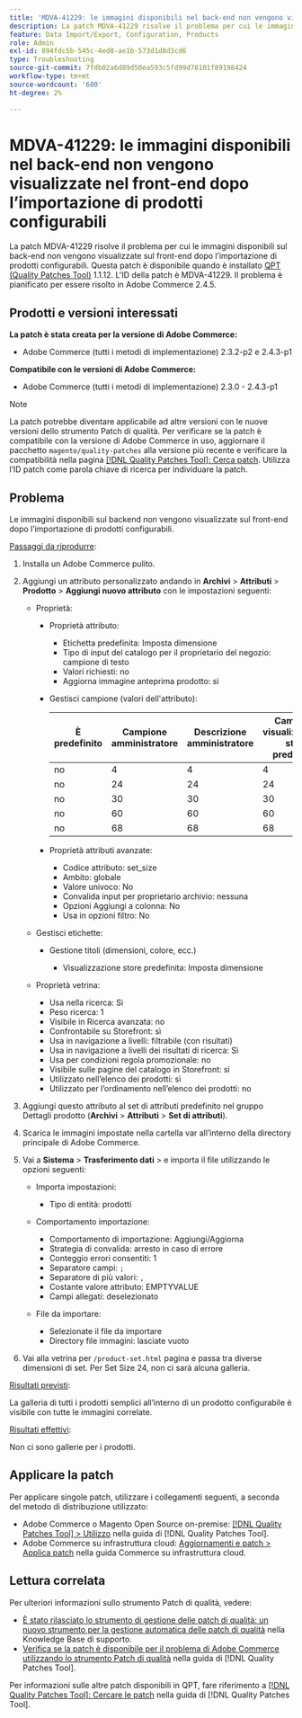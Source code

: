 ```yaml
---
title: 'MDVA-41229: le immagini disponibili nel back-end non vengono visualizzate nel front-end dopo l’importazione di prodotti configurabili'
description: La patch MDVA-41229 risolve il problema per cui le immagini disponibili sul back-end non vengono visualizzate sul front-end dopo l’importazione di prodotti configurabili. Questa patch è disponibile quando è installato [Quality Patches Tool (QPT)](https://experienceleague.adobe.com/en/docs/commerce-operations/tools/quality-patches-tool/quality-patches-tool-to-self-serve-quality-patches) 1.1.12. L'ID della patch è MDVA-41229. Il problema è pianificato per essere risolto in Adobe Commerce 2.4.5.
feature: Data Import/Export, Configuration, Products
role: Admin
exl-id: 894fdc5b-545c-4ed8-ae1b-573d1d8d3cd6
type: Troubleshooting
source-git-commit: 7fdb02a6d89d50ea593c5fd99d78101f89198424
workflow-type: tm+mt
source-wordcount: '680'
ht-degree: 2%

---
```


# MDVA-41229: le immagini disponibili nel back-end non vengono visualizzate nel front-end dopo l’importazione di prodotti configurabili

La patch MDVA-41229 risolve il problema per cui le immagini disponibili sul back-end non vengono visualizzate sul front-end dopo l’importazione di prodotti configurabili. Questa patch è disponibile quando è installato [QPT (Quality Patches Tool)](https://experienceleague.adobe.com/en/docs/commerce-operations/tools/quality-patches-tool/quality-patches-tool-to-self-serve-quality-patches) 1.1.12. L&#39;ID della patch è MDVA-41229. Il problema è pianificato per essere risolto in Adobe Commerce 2.4.5.

## Prodotti e versioni interessati

**La patch è stata creata per la versione di Adobe Commerce:**

* Adobe Commerce (tutti i metodi di implementazione) 2.3.2-p2 e 2.4.3-p1

**Compatibile con le versioni di Adobe Commerce:**

* Adobe Commerce (tutti i metodi di implementazione) 2.3.0 - 2.4.3-p1

>[!NOTE]
>
>La patch potrebbe diventare applicabile ad altre versioni con le nuove versioni dello strumento Patch di qualità. Per verificare se la patch è compatibile con la versione di Adobe Commerce in uso, aggiornare il pacchetto `magento/quality-patches` alla versione più recente e verificare la compatibilità nella pagina [[!DNL Quality Patches Tool]: Cerca patch](https://experienceleague.adobe.com/en/docs/commerce-operations/tools/quality-patches-tool/quality-patches-tool-to-self-serve-quality-patches). Utilizza l’ID patch come parola chiave di ricerca per individuare la patch.

## Problema

Le immagini disponibili sul backend non vengono visualizzate sul front-end dopo l’importazione di prodotti configurabili.

<u>Passaggi da riprodurre</u>:

1. Installa un Adobe Commerce pulito.
1. Aggiungi un attributo personalizzato andando in **Archivi** > **Attributi** > **Prodotto** > **Aggiungi nuovo attributo** con le impostazioni seguenti:

   * Proprietà:
      * Proprietà attributo:

         * Etichetta predefinita: Imposta dimensione
         * Tipo di input del catalogo per il proprietario del negozio: campione di testo
         * Valori richiesti: no
         * Aggiorna immagine anteprima prodotto: sì

      * Gestisci campione (valori dell&#39;attributo):

        | È predefinito | Campione amministratore | Descrizione amministratore | Campione visualizzazione store predefinito | Descrizione predefinita vista store |
        |---|---|---|---|---|
        | no | 4 | 4 | 4 | 4 |
        | no | 24 | 24 | 24 | 24 |
        | no | 30 | 30 | 30 | 30 |
        | no | 60 | 60 | 60 | 60 |
        | no | 68 | 68 | 68 | 68 |

      * Proprietà attributi avanzate:

         * Codice attributo: set_size
         * Ambito: globale
         * Valore univoco: No
         * Convalida input per proprietario archivio: nessuna
         * Opzioni Aggiungi a colonna: No
         * Usa in opzioni filtro: No

   * Gestisci etichette:

      * Gestione titoli (dimensioni, colore, ecc.)

         * Visualizzazione store predefinita: Imposta dimensione

   * Proprietà vetrina:

      * Usa nella ricerca: Sì
      * Peso ricerca: 1
      * Visibile in Ricerca avanzata: no
      * Confrontabile su Storefront: sì
      * Usa in navigazione a livelli: filtrabile (con risultati)
      * Usa in navigazione a livelli dei risultati di ricerca: Sì
      * Usa per condizioni regola promozionale: no
      * Visibile sulle pagine del catalogo in Storefront: sì
      * Utilizzato nell’elenco dei prodotti: sì
      * Utilizzato per l’ordinamento nell’elenco dei prodotti: no

1. Aggiungi questo attributo al set di attributi predefinito nel gruppo Dettagli prodotto (**Archivi** > **Attributi** > **Set di attributi**).
1. Scarica le immagini impostate nella cartella var all’interno della directory principale di Adobe Commerce.
1. Vai a **Sistema** > **Trasferimento dati** > e importa il file utilizzando le opzioni seguenti:

   * Importa impostazioni:

      * Tipo di entità: prodotti

   * Comportamento importazione:

      * Comportamento di importazione: Aggiungi/Aggiorna
      * Strategia di convalida: arresto in caso di errore
      * Conteggio errori consentiti: 1
      * Separatore campi: `;`
      * Separatore di più valori: `,`
      * Costante valore attributo: EMPTYVALUE
      * Campi allegati: deselezionato

   * File da importare:

      * Selezionate il file da importare
      * Directory file immagini: lasciate vuoto

1. Vai alla vetrina per `/product-set.html` pagina e passa tra diverse dimensioni di set. Per Set Size 24, non ci sarà alcuna galleria.

<u>Risultati previsti</u>:

La galleria di tutti i prodotti semplici all’interno di un prodotto configurabile è visibile con tutte le immagini correlate.

<u>Risultati effettivi</u>:

Non ci sono gallerie per i prodotti.

## Applicare la patch

Per applicare singole patch, utilizzare i collegamenti seguenti, a seconda del metodo di distribuzione utilizzato:

* Adobe Commerce o Magento Open Source on-premise: [[!DNL Quality Patches Tool] > Utilizzo](/help/tools/quality-patches-tool/usage.md) nella guida di [!DNL Quality Patches Tool].
* Adobe Commerce su infrastruttura cloud: [Aggiornamenti e patch > Applica patch](https://experienceleague.adobe.com/docs/commerce-cloud-service/user-guide/develop/upgrade/apply-patches.html) nella guida Commerce su infrastruttura cloud.

## Lettura correlata

Per ulteriori informazioni sullo strumento Patch di qualità, vedere:

* [È stato rilasciato lo strumento di gestione delle patch di qualità: un nuovo strumento per la gestione automatica delle patch di qualità](https://experienceleague.adobe.com/en/docs/commerce-operations/tools/quality-patches-tool/quality-patches-tool-to-self-serve-quality-patches) nella Knowledge Base di supporto.
* [Verifica se la patch è disponibile per il problema di Adobe Commerce utilizzando lo strumento Patch di qualità](/help/tools/quality-patches-tool/patches-available-in-qpt/check-patch-for-magento-issue-with-magento-quality-patches.md) nella guida di [!DNL Quality Patches Tool].

Per informazioni sulle altre patch disponibili in QPT, fare riferimento a [[!DNL Quality Patches Tool]: Cercare le patch](https://experienceleague.adobe.com/tools/commerce-quality-patches/index.html) nella guida di [!DNL Quality Patches Tool].
